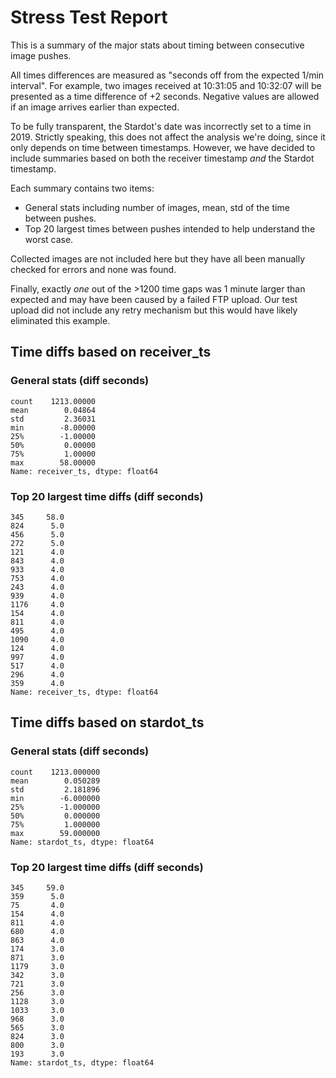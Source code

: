 # Stress Test Report

This is a summary of the major stats about timing between consecutive image pushes.

All times differences are measured as "seconds off from the expected 1/min
interval". For example, two images received at 10:31:05 and 10:32:07 will
be presented as a time difference of +2 seconds. Negative values are allowed
if an image arrives earlier than expected.

To be fully transparent, the Stardot's date was incorrectly set to a time in 2019.
Strictly speaking, this does not affect the analysis we're doing, since it only depends
on time between timestamps. However, we have decided to include summaries based on both
the receiver timestamp _and_ the Stardot timestamp.

Each summary contains two items:

* General stats including number of images, mean, std of the time between pushes.
* Top 20 largest times between pushes intended to help understand the worst case.

Collected images are not included here but they have all been manually checked for
errors and none was found.

Finally, exactly _one_ out of the >1200 time gaps was 1 minute larger than expected
and may have been caused by a failed FTP upload. Our test upload did not include
any retry mechanism but this would have likely eliminated this example.

## Time diffs based on receiver_ts

### General stats (diff seconds)
```
count    1213.00000
mean        0.04864
std         2.36031
min        -8.00000
25%        -1.00000
50%         0.00000
75%         1.00000
max        58.00000
Name: receiver_ts, dtype: float64
```

### Top 20 largest time diffs (diff seconds)

```
345     58.0
824      5.0
456      5.0
272      5.0
121      4.0
843      4.0
933      4.0
753      4.0
243      4.0
939      4.0
1176     4.0
154      4.0
811      4.0
495      4.0
1090     4.0
124      4.0
997      4.0
517      4.0
296      4.0
359      4.0
Name: receiver_ts, dtype: float64
```

## Time diffs based on stardot_ts

### General stats (diff seconds)
```
count    1213.000000
mean        0.050289
std         2.181896
min        -6.000000
25%        -1.000000
50%         0.000000
75%         1.000000
max        59.000000
Name: stardot_ts, dtype: float64
```

### Top 20 largest time diffs (diff seconds)

```
345     59.0
359      5.0
75       4.0
154      4.0
811      4.0
680      4.0
863      4.0
174      3.0
871      3.0
1179     3.0
342      3.0
721      3.0
256      3.0
1128     3.0
1033     3.0
968      3.0
565      3.0
824      3.0
800      3.0
193      3.0
Name: stardot_ts, dtype: float64
```


